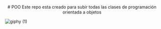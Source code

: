  <p align="center">
# POO
Este repo esta creado para subir todas las clases de programación orientada a objetos 
  
 <p align="center">

![giphy (1)](https://github.com/user-attachments/assets/81d0bcf1-ca87-40b5-b92a-68ffa2912845)
